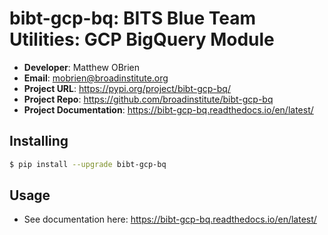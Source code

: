 # bibt-gcp-bq: BITS Blue Team Utilities: GCP BigQuery Module

- **Developer**: Matthew OBrien
- **Email**: mobrien@broadinstitute.org
- **Project URL**: https://pypi.org/project/bibt-gcp-bq/
- **Project Repo**: https://github.com/broadinstitute/bibt-gcp-bq
- **Project Documentation**: https://bibt-gcp-bq.readthedocs.io/en/latest/

## Installing

```bash
$ pip install --upgrade bibt-gcp-bq
```

## Usage

- See documentation here: https://bibt-gcp-bq.readthedocs.io/en/latest/
